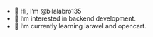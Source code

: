 - 👋 Hi, I’m @bilalabro135
- 👀 I’m interested in backend development.
- 🌱 I’m currently learning laravel and opencart.

<!---
bilalabro135/bilalabro135 is a ✨ special ✨ repository because its `README.md` (this file) appears on your GitHub profile.
You can click the Preview link to take a look at your changes.
--->
